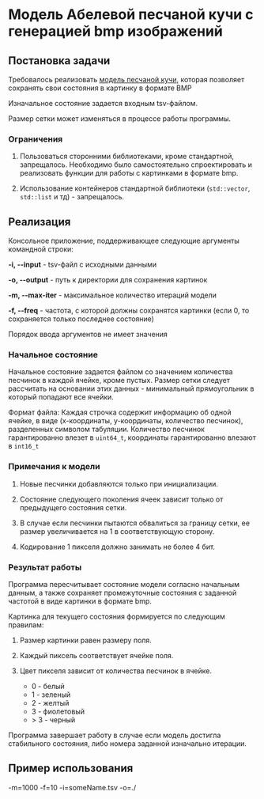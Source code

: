 # Модель Абелевой песчаной кучи с генерацией bmp изображений

## Постановка задачи

Требовалось реализовать [модель песчаной кучи](https://en.wikipedia.org/wiki/Abelian_sandpile_model), которая позволяет сохранять свои состояния в картинку в формате BMP

Изначальное состояние задается входным tsv-файлом.

Размер сетки может изменяться в процессе работы программы.

### Ограничения

1. Пользоваться сторонними библиотеками, кроме стандартной, запрещалось. Необходимо было самостоятельно спроектировать и реализовать функции для работы с картинками в формате bmp.

2. Использование контейнеров стандартной библиотеки (`std::vector`, `std::list` и тд) - запрещалось.
 

## Реализация
Консольное приложение, поддерживающее следующие аргументы командной строки:

  **-i, --input**    - tsv-файл c исходными данными

  **-o, --output**   - путь к директории для сохранения картинок

  **-m, --max-iter** - максимальное количество итераций модели

  **-f, --freq**     - частота, с которой должны сохранятся картинки (если 0, то сохраняется только последнее состояние)
  
  Порядок ввода аргументов не имеет значения  
### Начальное состояние

Начальное состояние задается файлом со значением количества песчинок в каждой ячейке, кроме пустых. Размер сетки следует рассчитать на основании этих данных - минимальный прямоугольник в который попадают все ячейки.

Формат файла:
Каждая строчка содержит информацию об одной ячейке, в виде (x-координаты, y-координаты, количество песчинок), разделенных символом табуляции. Количество песчинок гарантированно влезет в `uint64_t`, координаты гарантированно влезают в `int16_t`

### Примечания к модели

1. Новые песчинки добавляются только при инициализации.

2. Состояние следующего поколения ячеек зависит только от предыдущего состояния сетки.

3. В случае если песчинки пытаются обвалиться за границу сетки, ее размер увеличивается на 1 в соответствующую сторону.
   
4. Кодирование 1 пикселя должно занимать не более 4 бит.

### Результат работы

Программа пересчитывает состояние модели согласно начальным данным, а также сохраняет промежуточные состояния с заданной частотой в виде картинки в формате bmp.

Картинка для текущего состояния формируется по следующим правилам:

1. Размер картинки равен размеру поля.

2. Каждый пиксель соответствует ячейке поля.

3. Цвет пикселя зависит от количества песчинок в ячейке.

    + 0 - белый
    + 1 - зеленый
    + 2 - желтый
    + 3 - фиолетовый
    + \> 3 - черный

Программа завершает работу в случае если модель достигла стабильного состояния, либо номера заданной изначально итерации.

## Пример использования
-m=1000 -f=10 -i=someName.tsv -o=./

